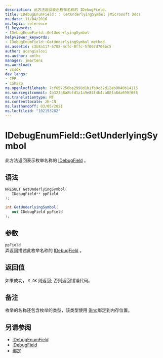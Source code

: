 ```yaml
---
description: 此方法返回表示枚举名称的 IDebugField。
title: IDebugEnumField：： GetUnderlyingSymbol |Microsoft Docs
ms.date: 11/04/2016
ms.topic: reference
f1_keywords:
- IDebugEnumField::GetUnderlyingSymbol
helpviewer_keywords:
- IDebugEnumField::GetUnderlyingSymbol method
ms.assetid: c3b8a117-6708-4cfd-8ffc-5f007d706bc5
author: acangialosi
ms.author: anthc
manager: jmartens
ms.workload:
- vssdk
dev_langs:
- CPP
- CSharp
ms.openlocfilehash: 7cf657256be2998d1b1fb0c32d12ab9040b14115
ms.sourcegitcommit: 4b323a8a8bfd1a1a9e84f4b4ca88fa8da690f656
ms.translationtype: MT
ms.contentlocale: zh-CN
ms.lasthandoff: 03/05/2021
ms.locfileid: "102153282"
---
```

# <a name="idebugenumfieldgetunderlyingsymbol"></a>IDebugEnumField::GetUnderlyingSymbol
此方法返回表示枚举名称的 [IDebugField](../../../extensibility/debugger/reference/idebugfield.md) 。

## <a name="syntax"></a>语法

```cpp
HRESULT GetUnderlyingSymbol(
   IDebugField** ppField
);
```

```csharp
int GetUnderlyingSymbol(
   out IDebugField ppField
);
```

## <a name="parameters"></a>参数
`ppField`\
弄返回描述此枚举名称的 [IDebugField](../../../extensibility/debugger/reference/idebugfield.md) 。

## <a name="return-value"></a>返回值
 如果成功， `S_OK` 则返回; 否则返回错误代码。

## <a name="remarks"></a>备注
 枚举的名称还包含枚举的类型，该类型使用 [Bind](../../../extensibility/debugger/reference/idebugbinder-bind.md)绑定到内存位置。

## <a name="see-also"></a>另请参阅
- [IDebugEnumField](../../../extensibility/debugger/reference/idebugenumfield.md)
- [IDebugField](../../../extensibility/debugger/reference/idebugfield.md)
- [绑定](../../../extensibility/debugger/reference/idebugbinder-bind.md)
